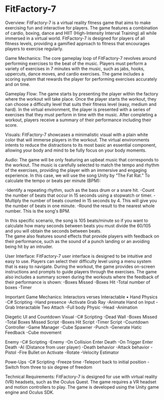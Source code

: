 # FitFactory-7

Overview:
FitFactory-7 is a virtual reality fitness game that aims to make exercising fun and interactive for players. The game features a combination of cardio, boxing, dance and HIIT (High-Intensity Interval Training) all while immersed in a virtual world. FitFactory-7 is designed for players of all fitness levels, providing a gamified approach to fitness that encourages players to exercise regularly.

Game Mechanics:
The core gameplay loop of FitFactory-7 revolves around performing exercises to the beat of the music. Players must perform a variety of exercises in 7 minutes with the music, such as jabs, hooks, uppercuts, dance moves, and cardio exercises. The game includes a scoring system that rewards the player for performing exercises accurately and on time. 

Gameplay Flow:
The game starts by presenting the player within the factory where the workout will take place. Once the player starts the workout, they can choose a difficulty level that suits their fitness level (easy, medium and hard). In the virtual environment, the player is presented with a series of exercises that they must perform in time with the music. 
After completing a workout, players receive a summary of their performance including their score. 

Visuals:
FitFactory-7 showcases a minimalistic visual with a plain white color that will immerse players in the workout. The virtual environments intents to reduce the distractions to its most basic an essential component, allowing your body and mind to be fully focus on your body moments.

Audio:
The game will be only featuring an upbeat music that corresponds to the workout. The music is carefully selected to match the tempo and rhythm of the exercises, providing the player with an immersive and engaging experience. In this case, we will use the song Unity by “The Fat Rat.” To calculate the tempo or beats per minute (BPM):

-Identify a repeating rhythm, such as the bass drum or a snare hit. 
-Count the number of beats that occur in 15 seconds using a stopwatch or timer.
-Multiply the number of beats counted in 15 seconds by 4. This will give you the number of beats in one minute.
-Round the result to the nearest whole number. This is the song's BPM.

In this specific scenario, the song is 105 beats/minute so if you want to calculate how many seconds between beats you must divide the 60/105 and you will obtain the seconds between beats.  
 The game also features sound effects that provide players with feedback on their performance, such as the sound of a punch landing or an avoiding being hit by an intruder.

User Interface:
FitFactory-7 user interface is designed to be intuitive and easy to use. Players can select their difficulty level using a menu system that is easy to navigate. During the workout, the game provides on-screen instructions and prompts to guide players through the exercises. The game also includes a summary screen during the workouts where the feedback of their performance is shown:
-Boxes Missed
-Boxes Hit
-Total number of boxes
-Timer

Important Game Mechanics:
Interactors verses Interactable
•	Hand Physics
 -C# Scripting
   -Hand presence
     -Activate Grab Ray
     -Animate Hand on Input
 	   -Grab Interactable Two Attach
   -Full body Physic
     -Head
 -Animation

Diegetic UI and Countdown Visual
  -C# Scripting
     -Dead Wall
     -Boxes Missed
     -Total Boxes Missed Script
     -Boxes Hit Script
     -Timer Script
     -Countdown Controller 
     -Game Manager 
     -Cube Spawner
     -Punch 
     -Generate Hatic Feedback
     -Cube movement 
     
Enemy
 -C# Scripting
     -Enemy
         -On Collision Enter Death
         -On Trigger Enter Death
         -AI (Distance from user player)
         -Death behavior
         -Attack behavior
      -Pistol
         -Fire Bullet on Activate
         -Rotate
         -Velocity Estimator

Powe-Ups
 -C# Scripting
     -Freeze time
     -Teleport back to initial position
     -Switch from three to six degree of freedom

Technical Requirements:
FitFactory-7 is designed for use with virtual reality (VR) headsets, such as the Oculus Quest. The game requires a VR headset and motion controllers to play. The game is developed using the Unity game engine and Oculus SDK. 

